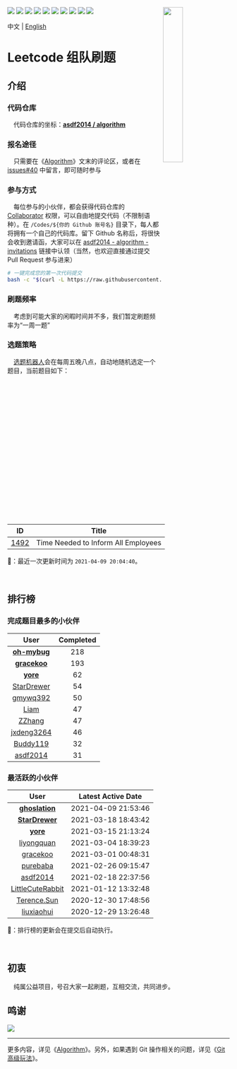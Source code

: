 [<img align="right" width="30%" height="30%" src="https://user-images.githubusercontent.com/8108788/58363706-18c4d080-7edb-11e9-947a-cf7233c8e2cc.png">](https://yuzhouwan.com/)

[![](https://img.shields.io/github/contributors/asdf2014/algorithm)](https://yuzhouwan.com/posts/666/)
[![](https://img.shields.io/github/languages/count/asdf2014/algorithm)](https://yuzhouwan.com/posts/666/)
[![](https://img.shields.io/github/languages/top/asdf2014/algorithm)](https://yuzhouwan.com/posts/666/)
[![](https://img.shields.io/lgtm/grade/python/g/asdf2014/algorithm.svg?logo=lgtm&logoWidth=18)](https://lgtm.com/projects/g/asdf2014/algorithm/context:python)
[![](https://goreportcard.com/badge/github.com/asdf2014/algorithm)](https://goreportcard.com/report/github.com/asdf2014/algorithm)
[![](https://img.shields.io/github/license/asdf2014/algorithm)](https://yuzhouwan.com/posts/666/)
[![](https://img.shields.io/badge/-discussions-5EA8FC?logo=livechat)](https://github.com/asdf2014/algorithm/discussions)
[![](https://img.shields.io/badge/-gitter-55B698?logo=gitter)](https://gitter.im/yuzhouwan/community?utm_source=badge&utm_medium=badge&utm_campaign=pr-badge)
[![](https://img.shields.io/badge/QQ%20Group-5366753-blue.svg?style=social&logo=tencent-qq)](https://shang.qq.com/wpa/qunwpa?idkey=bfbcf1453371a0810fd6be235ace47147f6fb9d262fb768b497c861f50af0af4)
[![](https://img.shields.io/badge/Gitpod-Ready--to--Code-blue?logo=gitpod)](https://gitpod.io/#https://github.com/asdf2014/algorithm)


中文 | [English](https://github.com/asdf2014/algorithm/blob/master/README-en.md)

# Leetcode 组队刷题

## 介绍

### 代码仓库

　代码仓库的坐标：**[asdf2014 / algorithm](https://github.com/asdf2014/algorithm)**


### 报名途径

　只需要在《[Algorithm](https://yuzhouwan.com/posts/666/)》文末的评论区，或者在 [issues#40](https://github.com/asdf2014/gitment/issues/40) 中留言，即可随时参与


### 参与方式

　每位参与的小伙伴，都会获得代码仓库的 [Collaborator](https://help.github.com/en/github/setting-up-and-managing-your-github-user-account/permission-levels-for-a-user-account-repository) 权限，可以自由地提交代码（不限制语种）。在 `/Codes/${你的 Github 账号名}` 目录下，每人都将拥有一个自己的代码库。留下 Github 名称后，将很快会收到邀请函，大家可以在 [asdf2014 - algorithm - invitations](https://github.com/asdf2014/algorithm/invitations) 链接中认领（当然，也欢迎直接通过提交 Pull Request 参与进来）

```bash
# 一键完成您的第一次代码提交
bash -c "$(curl -L https://raw.githubusercontent.com/asdf2014/algorithm/master/first_commit.sh)"
```


### 刷题频率

　考虑到可能大家的闲暇时间并不多，我们暂定刷题频率为“一周一题”


### 选题策略

　[选题机器人](https://github.com/asdf2014/algorithm/blob/master/Picker/random_picker.py)会在每周五晚八点，自动地随机选定一个题目，当前题目如下：

| ID | Title |
| :-: | :--: |
| [1492](https://leetcode-cn.com/problems/time-needed-to-inform-all-employees) | Time Needed to Inform All Employees |

🤖：最近一次更新时间为 `2021-04-09 20:04:40`。

<br/>

## 排行榜

### 完成题目最多的小伙伴

| User | Completed |
| :--: | :-------: |
| **[oh-mybug](https://github.com/asdf2014/algorithm/tree/master/Codes/oh-mybug)** | 218 |
| **[gracekoo](https://github.com/asdf2014/algorithm/tree/master/Codes/gracekoo)** | 193 |
| **[yore](https://github.com/asdf2014/algorithm/tree/master/Codes/yore)** | 62 |
| [StarDrewer](https://github.com/asdf2014/algorithm/tree/master/Codes/StarDrewer) | 54 |
| [gmywq392](https://github.com/asdf2014/algorithm/tree/master/Codes/gmywq392) | 50 |
| [Liam](https://github.com/asdf2014/algorithm/tree/master/Codes/Liam) | 47 |
| [ZZhang](https://github.com/asdf2014/algorithm/tree/master/Codes/ZZhang) | 47 |
| [jxdeng3264](https://github.com/asdf2014/algorithm/tree/master/Codes/jxdeng3264) | 46 |
| [Buddy119](https://github.com/asdf2014/algorithm/tree/master/Codes/Buddy119) | 32 |
| [asdf2014](https://github.com/asdf2014/algorithm/tree/master/Codes/asdf2014) | 31 |

### 最活跃的小伙伴

| User | Latest Active Date |
| :--: | :----------------: |
| **[ghoslation](https://github.com/asdf2014/algorithm/tree/master/Codes/ghoslation)** | 2021-04-09 21:53:46 |
| **[StarDrewer](https://github.com/asdf2014/algorithm/tree/master/Codes/StarDrewer)** | 2021-03-18 18:43:42 |
| **[yore](https://github.com/asdf2014/algorithm/tree/master/Codes/yore)** | 2021-03-15 21:13:24 |
| [liyongquan](https://github.com/asdf2014/algorithm/tree/master/Codes/liyongquan) | 2021-03-04 18:39:23 |
| [gracekoo](https://github.com/asdf2014/algorithm/tree/master/Codes/gracekoo) | 2021-03-01 00:48:31 |
| [purebaba](https://github.com/asdf2014/algorithm/tree/master/Codes/purebaba) | 2021-02-26 09:15:47 |
| [asdf2014](https://github.com/asdf2014/algorithm/tree/master/Codes/asdf2014) | 2021-02-18 22:37:56 |
| [LittleCuteRabbit](https://github.com/asdf2014/algorithm/tree/master/Codes/LittleCuteRabbit) | 2021-01-12 13:32:48 |
| [Terence.Sun](https://github.com/asdf2014/algorithm/tree/master/Codes/Terence.Sun) | 2020-12-30 17:48:56 |
| [liuxiaohui](https://github.com/asdf2014/algorithm/tree/master/Codes/liuxiaohui) | 2020-12-29 13:26:48 |

🤖：排行榜的更新会在提交后自动执行。

<br/>

## 初衷

　纯属公益项目，号召大家一起刷题，互相交流，共同进步。

## 鸣谢

[![](https://opencollective.com/algorithm/contributors.svg?width=666)](https://github.com/asdf2014/algorithm/graphs/contributors)


---


更多内容，详见《[Algorithm](https://yuzhouwan.com/posts/666/)》。另外，如果遇到 Git 操作相关的问题，详见《[Git 高级玩法](https://yuzhouwan.com/posts/30041/)》。
